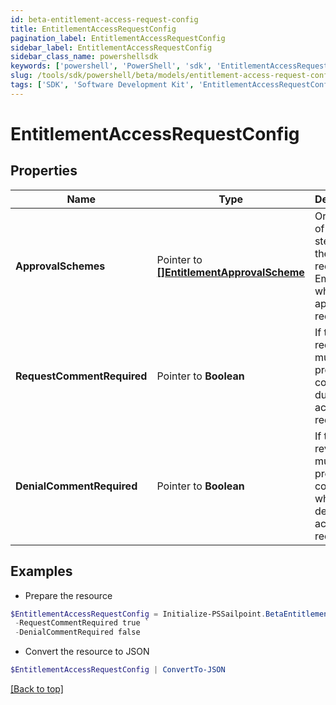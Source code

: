 ```yaml
---
id: beta-entitlement-access-request-config
title: EntitlementAccessRequestConfig
pagination_label: EntitlementAccessRequestConfig
sidebar_label: EntitlementAccessRequestConfig
sidebar_class_name: powershellsdk
keywords: ['powershell', 'PowerShell', 'sdk', 'EntitlementAccessRequestConfig'] 
slug: /tools/sdk/powershell/beta/models/entitlement-access-request-config
tags: ['SDK', 'Software Development Kit', 'EntitlementAccessRequestConfig']
---
```



# EntitlementAccessRequestConfig

## Properties

Name | Type | Description | Notes
------------ | ------------- | ------------- | -------------
**ApprovalSchemes** |  Pointer to [**[]EntitlementApprovalScheme**](entitlement-approval-scheme) | Ordered list of approval steps for the access request. Empty when no approval is required. | [optional] 
**RequestCommentRequired** |  Pointer to **Boolean** | If the requester must provide a comment during access request. | [optional] [default to $false]
**DenialCommentRequired** |  Pointer to **Boolean** | If the reviewer must provide a comment when denying the access request. | [optional] [default to $false]

## Examples

- Prepare the resource
```powershell
$EntitlementAccessRequestConfig = Initialize-PSSailpoint.BetaEntitlementAccessRequestConfig  -ApprovalSchemes null `
 -RequestCommentRequired true `
 -DenialCommentRequired false
```

- Convert the resource to JSON
```powershell
$EntitlementAccessRequestConfig | ConvertTo-JSON
```


[[Back to top]](#) 

